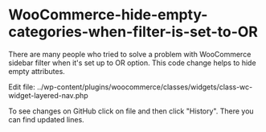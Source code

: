 # WooCommerce-hide-empty-categories-when-filter-is-set-to-OR
There are many people who tried to solve a problem with WooCommerce sidebar filter when it's set up to OR option.
This code change helps to hide empty attributes.

Edit file:
../wp-content/plugins/woocommerce/classes/widgets/class-wc-widget-layered-nav.php

To see changes on GitHub click on file and then click "History". There you can find updated lines.